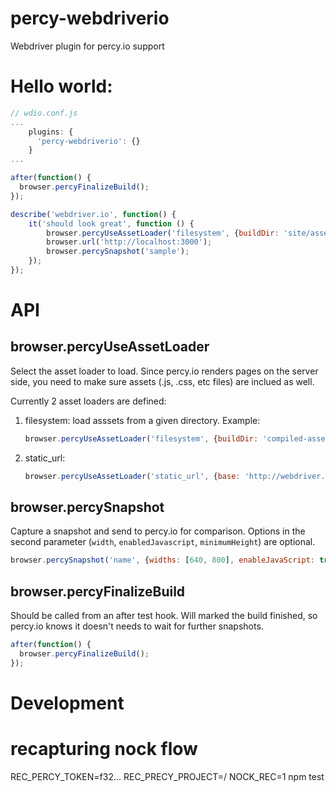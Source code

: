 # percy-webdriverio
Webdriver plugin for percy.io support

# Hello world:

```js
// wdio.conf.js
...
    plugins: {
      'percy-webdriverio': {}
    }
...    
```

```js
after(function() {
  browser.percyFinalizeBuild();
});

describe('webdriver.io', function() {
    it('should look great', function () {
        browser.percyUseAssetLoader('filesystem', {buildDir: 'site/assets', mountPath:'/assets' });
        browser.url('http://localhost:3000');
        browser.percySnapshot('sample');
    });
});
```

# API

## browser.percyUseAssetLoader

Select the asset loader to load.
Since percy.io renders pages on the server side, you need to make sure assets (.js, .css, etc files) are inclued as well.

Currently 2 asset loaders are defined:

1. filesystem:
   load asssets from a given directory. Example:

   ```js
   browser.percyUseAssetLoader('filesystem', {buildDir: 'compiled-assets-dir'});
   ```

2. static_url:

    ```js
    browser.percyUseAssetLoader('static_url', {base: 'http://webdriver.io', urls:[{url: '/js/app.js', mimetype:'text/javascript'}, {url:'/css/screen.css', mimetype:'text/css'});
    ```
## browser.percySnapshot

Capture a snapshot and send to percy.io for comparison. Options in the second parameter (`width`, `enabledJavascript`, `minimumHeight`) are optional.

  ```js
  browser.percySnapshot('name', {widths: [640, 800], enableJavaScript: true, minimumHeight: 400})
  ```

## browser.percyFinalizeBuild

Should be called from an after test hook. Will marked the build finished, so percy.io knows it doesn't needs to wait for further snapshots.


  ```js
  after(function() {
    browser.percyFinalizeBuild();
  });
  ```

# Development

# recapturing nock flow

REC_PERCY_TOKEN=f32... REC_PRECY_PROJECT=<org>/<proj> NOCK_REC=1 npm test
